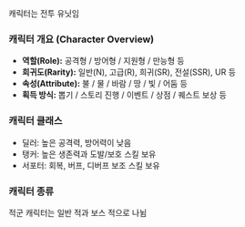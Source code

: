캐릭터는 전투 유닛임
### **캐릭터 개요 (Character Overview)**
- **역할(Role):** 공격형 / 방어형 / 지원형 / 만능형 등
- **희귀도(Rarity):** 일반(N), 고급(R), 희귀(SR), 전설(SSR), UR 등
- **속성(Attribute):** 불 / 물 / 바람 / 땅 / 빛 / 어둠 등
- **획득 방식:** 뽑기 / 스토리 진행 / 이벤트 / 상점 / 퀘스트 보상 등

### **캐릭터 클래스**
- 딜러: 높은 공격력, 방어력이 낮음
- 탱커: 높은 생존력과 도발/보호 스킬 보유
- 서포터: 회복, 버프, 디버프 보조 스킬 보유

### **캐릭터 종류**
적군 캐릭터는 일반 적과 보스 적으로 나뉨